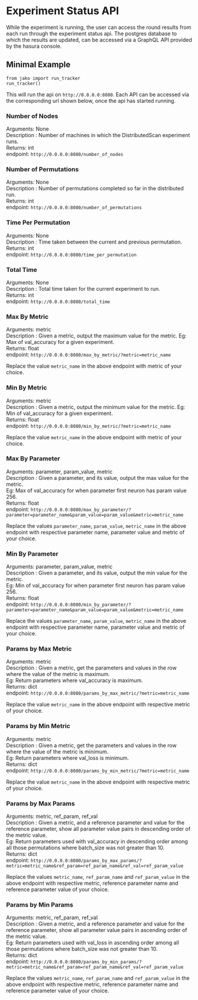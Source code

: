 # Experiment Status API

While the experiment is running, the user can access the round results from each run through the experiment status api. The postgres database to which the results are updated, can be accessed via a GraphQL API provided by the hasura console.

## Minimal Example

```
from jako import run_tracker
run_tracker()
```

This will run the api on `http://0.0.0.0:8080`. Each API can be accessed via the corresponding url shown below, once the api has started running.

### Number of Nodes

Arguments: None   
Description : Number of machines in which the DistributedScan experiment runs.   
Returns: int   
endpoint: `http://0.0.0.0:8080/number_of_nodes`   

### Number of Permutations

Arguments: None   
Description : Number of permutations completed so far in the distributed run.   
Returns: int   
endpoint: `http://0.0.0.0:8080/number_of_permutations`   

### Time Per Permutation

Arguments: None   
Description : Time taken between the current and previous permutation.   
Returns: int   
endpoint: `http://0.0.0.0:8080/time_per_permutation`   

### Total Time

Arguments: None   
Description : Total time taken for the current experiment to run.   
Returns: int   
endpoint: `http://0.0.0.0:8080/total_time`   

### Max By Metric

Arguments: metric   
Description : Given a metric, output the maximum value for the metric. Eg: Max of val_accuracy for a given experiment.    
Returns: float   
endpoint: `http://0.0.0.0:8080/max_by_metric/?metric=metric_name`   

Replace the value `metric_name` in the above endpoint with metric of your choice.   

### Min By Metric

Arguments: metric   
Description : Given a metric, output the minimum value for the metric. Eg: Min of val_accuracy for a given experiment.   
Returns: float   
endpoint: `http://0.0.0.0:8080/min_by_metric/?metric=metric_name`   

Replace the value `metric_name` in the above endpoint with metric of your choice.   

### Max By Parameter

Arguments: parameter, param_value, metric   
Description : Given a parameter, and its value, output the max value for the metric.   
Eg: Max of val_accuracy for  when parameter first neuron has param value 256.   
Returns: float   
endpoint: `http://0.0.0.0:8080/max_by_parameter/?parameter=parameter_name&param_value=param_value&metric=metric_name`

Replace the values `parameter_name`, `param_value`, `metric_name` in the above endpoint with respective parameter name, parameter value and metric of your choice.   

### Min By Parameter

Arguments: parameter, param_value, metric   
Description : Given a parameter, and its value, output the min value for the metric.   
Eg: Min of val_accuracy for  when parameter first neuron has param value 256.   
Returns: float   
endpoint: `http://0.0.0.0:8080/min_by_parameter/?parameter=parameter_name&param_value=param_value&metric=metric_name`

Replace the values `parameter_name`, `param_value`, `metric_name` in the above endpoint with respective parameter name, parameter value and metric of your choice.   

### Params by Max Metric

Arguments: metric   
Description : Given a metric, get the parameters and values in the row where the value of the metric is maximum.   
Eg: Return parameters where val_accuracy is maximum.   
Returns: dict   
endpoint: `http://0.0.0.0:8080/params_by_max_metric/?metric=metric_name`   

Replace the value `metric_name` in the above endpoint with respective metric of your choice.   

### Params by Min Metric

Arguments: metric   
Description : Given a metric, get the parameters and values in the row where the value of the metric is minimum.   
Eg: Return parameters where val_loss is minimum.   
Returns: dict   
endpoint: `http://0.0.0.0:8080/params_by_min_metric/?metric=metric_name`   

Replace the value `metric_name` in the above endpoint with respective metric of your choice.   

### Params by Max Params

Arguments: metric, ref_param, ref_val   
Description : Given a metric, and a reference parameter and value for the reference parameter, show all parameter value pairs in descending order of the metric value.   
Eg: Return parameters used with val_accuracy in descending order among all those permutations where batch_size was not greater than 10.   
Returns: dict   
endpoint: `http://0.0.0.0:8080/params_by_max_params/?metric=metric_name&ref_param=ref_param_name&ref_val=ref_param_value`   

Replace the values `metric_name`, `ref_param_name` and `ref_param_value` in the above endpoint with respective metric, reference parameter name and reference parameter value of your choice.

### Params by Min Params

Arguments: metric, ref_param, ref_val   
Description : Given a metric, and a reference parameter and value for the reference parameter, show all parameter value pairs in ascending order of the metric value.   
Eg: Return parameters used with val_loss in ascending order among all those permutations where batch_size was not greater than 10.   
Returns: dict   
endpoint: `http://0.0.0.0:8080/params_by_min_params/?metric=metric_name&ref_param=ref_param_name&ref_val=ref_param_value`   

Replace the values `metric_name`, `ref_param_name` and `ref_param_value` in the above endpoint with respective metric, reference parameter name and reference parameter value of your choice.







